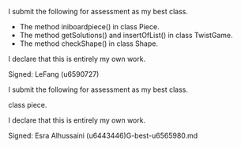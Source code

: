 I submit the following for assessment as my best class.

* The method  iniboardpiece() in class Piece.
* The method  getSolutions() and insertOfList() in class TwistGame.
* The method  checkShape()  in class Shape.

I declare that this is entirely my own work.

Signed: LeFang (u6590727)

I submit the following for assessment as my best class.

class piece.

I declare that this is entirely my own work.

Signed: Esra Alhussaini (u6443446)G-best-u6565980.md